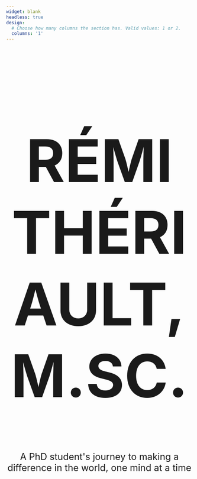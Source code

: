 ```yaml
---
widget: blank
headless: true
design:
  # Choose how many columns the section has. Valid values: 1 or 2.
  columns: '1'
---
```




<div style="font-size: 80px; text-align:center; margin: auto"> <h1> RÉMI THÉRIAULT, M.SC. </h1> </div>

<div style="text-align:center; font-size: 25px; margin: auto"> A PhD student's journey to making a difference in the world, one mind at a time </div>